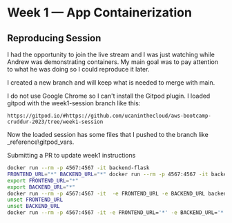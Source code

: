 # Week 1 — App Containerization

## Reproducing Session ##

I had the opportunity to join the live stream and I was just watching while Andrew was demonstrating containers. My main goal was to pay attention to what he was doing so I could reproduce it later.

I created a new branch and will keep what is needed to merge with main.

I do not use Google Chrome so I can't install the Gitpod plugin. I loaded gitpod with the week1-session branch like this:

```
https://gitpod.io/#https://github.com/ucaninthecloud/aws-bootcamp-cruddur-2023/tree/week1-session
```

Now the loaded session has some files that I pushed to the branch like _reference\gitpod_vars.

Submitting a PR to update week1 instructions

```sh
docker run --rm -p 4567:4567 -it backend-flask
FRONTEND_URL="*" BACKEND_URL="*" docker run --rm -p 4567:4567 -it backend-flask
export FRONTEND_URL="*"
export BACKEND_URL="*"
docker run --rm -p 4567:4567 -it  -e FRONTEND_URL -e BACKEND_URL backend-flask
unset FRONTEND_URL
unset BACKEND_URL
docker run --rm -p 4567:4567 -it -e FRONTEND_URL='*' -e BACKEND_URL='*' backend-flask
```